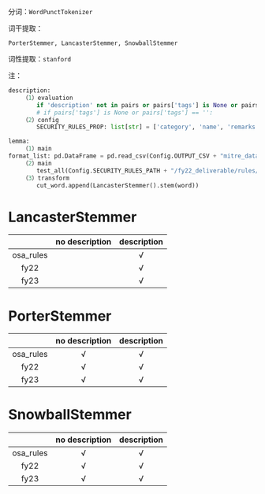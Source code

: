分词：`WordPunctTokenizer`

词干提取：

```
PorterStemmer, LancasterStemmer, SnowballStemmer
```

词性提取：`stanford`

注：

```python
description:
    （1）evaluation
        if 'description' not in pairs or pairs['tags'] is None or pairs['tags'] == '':
        # if pairs['tags'] is None or pairs['tags'] == '':
    （2）config
        SECURITY_RULES_PROP: list[str] = ['category', 'name', 'remarks', 'description']

lemma:
    （1）main
format_list: pd.DataFrame = pd.read_csv(Config.OUTPUT_CSV + "mitre_data(LancasterStemmer).csv")
	（2）main
        test_all(Config.SECURITY_RULES_PATH + "/fy22_deliverable/rules/", format_list, 10, True)
    （3）transform
        cut_word.append(LancasterStemmer().stem(word))
```

# LancasterStemmer

|           | no description | description |
| :-------: | :------------: | :---------: |
| osa_rules |                |      √      |
|   fy22    |                |      √      |
|   fy23    |                |      √      |

# PorterStemmer

|           | no description | description |
| :-------: | :------------: | :---------: |
| osa_rules |       √        |      √      |
|   fy22    |       √        |      √      |
|   fy23    |       √        |      √      |

# SnowballStemmer

|           | no description | description |
| :-------: | :------------: | :---------: |
| osa_rules |       √        |      √      |
|   fy22    |       √        |      √      |
|   fy23    |       √        |      √      |


